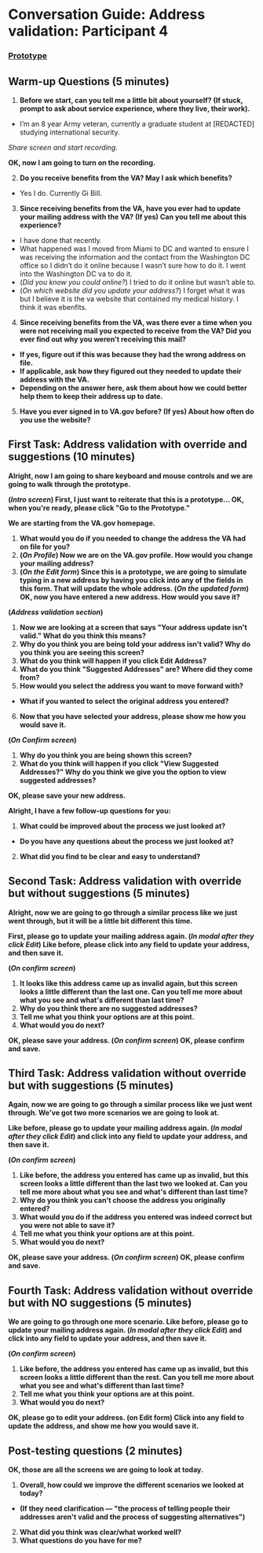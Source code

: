 # Conversation Guide: Address validation: Participant 4

### [Prototype](https://vsateams.invisionapp.com/share/34UP5BMUAJF#/391945409_1-_Intro_Screen)

## Warm-up Questions (5 minutes)

1. **Before we start, can you tell me a little bit about yourself? (If stuck, prompt to ask about service experience, where they live, their work).**

- I’m an 8 year Army veteran, currently a graduate student at [REDACTED] studying international security. 

*Share screen and start recording.*

**OK, now I am going to turn on the recording.**

2. **Do you receive benefits from the VA? May I ask which benefits?**

- Yes I do. Currently Gi Bill. 

3. **Since receiving benefits from the VA, have you ever had to update your mailing address with the VA? (If yes) Can you tell me about this experience?**

- I have done that recently. 
- What happened was I moved from Miami to DC and wanted to ensure I was receiving the information and the contact from the Washington DC office so I didn’t do it online because I wasn’t sure how to do it. I went into the Washington DC va to do it.
- (*Did you know you could online?*) I tried to do it online but wasn’t able to.
- (*On which website did you update your address?*) I forget what it was but I believe it is the va website that contained my medical history. I think it was ebenfits. 

4. **Since receiving benefits from the VA, was there ever a time when you were not receiving mail you expected to receive from the VA? Did you ever find out why you weren't receiving this mail?**
- **If yes, figure out if this was because they had the wrong address on file.**
- **If applicable, ask how they figured out they needed to update their address with the VA.** 
- **Depending on the answer here, ask them about how we could better help them to keep their address up to date.**
5. **Have you ever signed in to VA.gov before? (If yes) About how often do you use the website?**

## First Task: Address validation with override and suggestions (10 minutes)

**Alright, now I am going to share keyboard and mouse controls and we are going to walk through the prototype.**

**(*Intro screen*) First, I just want to reiterate that this is a prototype... OK, when you're ready, please click "Go to the Prototype."**

**We are starting from the VA.gov homepage.**

1. **What would you do if you needed to change the address the VA had on file for you?**
2. **(*On Profile*) Now we are on the VA.gov profile. How would you change your mailing address?**
3. **(*On the Edit form*) Since this is a prototype, we are going to simulate typing in a new address by having you click into any of the fields in this form. That will update the whole address. (*On the updated form*) OK, now you have entered a new address. How would you save it?**

**(*Address validation section*)**

1. **Now we are looking at a screen that says "Your address update isn't valid." What do you think this means?**
2. **Why do you think you are being told your address isn't valid? Why do you think you are seeing this screen?**
3. **What do you think will happen if you click Edit Address?**
4. **What do you think "Suggested Addresses" are? Where did they come from?**
5. **How would you select the address you want to move forward with?**
- **What if you wanted to select the original address you entered?**
6. **Now that you have selected your address, please show me how you would save it.**

**(*On Confirm screen*)**

1. **Why do you think you are being shown this screen?**
2. **What do you think will happen if you click "View Suggested Addresses?" Why do you think we give you the option to view suggested addresses?**

**OK, please save your new address.**

**Alright, I have a few follow-up questions for you:**

1. **What could be improved about the process we just looked at?**
- **Do you have any questions about the process we just looked at?**
2. **What did you find to be clear and easy to understand?**

## Second Task: Address validation with override but without suggestions (5 minutes)

**Alright, now we are going to go through a similar process like we just went through, but it will be a little bit different this time.**

**First, please go to update your mailing address again. (*In modal after they click Edit*) Like before, please click into any field to update your address, and then save it.**

**(*On confirm screen*)**

1. **It looks like this address came up as invalid again, but this screen looks a little different than the last one. Can you tell me more about what you see and what's different than last time?**
2. **Why do you think there are no suggested addresses?**
3. **Tell me what you think your options are at this point.**
4. **What would you do next?**

**OK, please save your address. (*On confirm screen*) OK, please confirm and save.**

## Third Task: Address validation without override but with suggestions (5 minutes)

**Again, now we are going to go through a similar process like we just went through. We've got two more scenarios we are going to look at.**

**Like before, please go to update your mailing address again. (*In modal after they click Edit*) and click into any field to update your address, and then save it.**

**(*On confirm screen*)**

1. **Like before, the address you entered has came up as invalid, but this screen looks a little different than the last two we looked at. Can you tell me more about what you see and what's different than last time?**
2. **Why do you think you can't choose the address you originally entered?**
3. **What would you do if the address you entered was indeed correct but you were not able to save it?**
4. **Tell me what you think your options are at this point.**
5. **What would you do next?**

**OK, please save your address. (*On confirm screen*) OK, please confirm and save.**

## Fourth Task: Address validation without override but with NO suggestions (5 minutes)

**We are going to go through one more scenario. Like before, please go to update your mailing address again. (*In modal after they click Edit*) and click into any field to update your address, and then save it.**

**(*On confirm screen*)**

1. **Like before, the address you entered has came up as invalid, but this screen looks a little different than the rest. Can you tell me more about what you see and what's different than last time?**
2. **Tell me what you think your options are at this point.**
3. **What would you do next?**

**OK, please go to edit your address. (on Edit form) Click into any field to update the address, and show me how you would save it.**

## Post-testing questions (2 minutes)

**OK, those are all the screens we are going to look at today.**

1. **Overall, how could we improve the different scenarios we looked at today?**
- **(If they need clarification — "the process of telling people their addresses aren't valid and the process of suggesting alternatives")**
2. **What did you think was clear/what worked well?**
3. **What questions do you have for me?**

